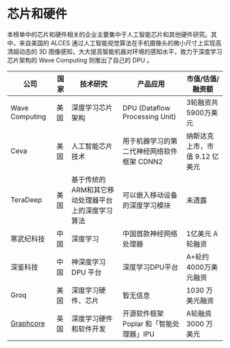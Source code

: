 # 芯片和硬件

本榜单中的芯片和硬件相关的企业主要集中于人工智能芯片和其他硬件研究。其中，来自美国的 ALCES 通过人工智能视觉算法在手机摄像头的微小尺寸上实现高清超动态的 3D 图像感知，大大提高智能机器对环境的感知水平，致力于深度学习芯片架构的 Wave Computing 则推出了自己的 DPU 。


公司|国家|技术研究|产品应用|市值/估值/融资额
---|---|---|---|---
Wave Computing|美国|深度学习芯片架构|DPU (Dataflow Processing Unit)|3轮融资共5900万美元
Ceva|美国|人工智能芯片技术|用于机器学习的第二代神经网络软件框架 CDNN2|纳斯达克上市，市值 9.12 亿美元
TeraDeep|美国|基于传统的ARM和其它移动处理器平台上的深度学习算法|可以嵌入移动设备的深度学习模块|未透露
寒武纪科技|中国|深度学习|中国首款神经网络处理器|1亿美元 A 轮融资
深鉴科技|中国|神深度学习 DPU 平台|深度学习DPU平台|A+轮约4000万美元融资
Groq|美国|深度学习硬件、芯片|暂无信息|1030 万美元融资
[Graphcore](https://www.graphcore.ai/)|英国|深度学习硬件和软件开发|开源软件框架 Poplar 和「智能处理器」IPU|A轮融资 3000 万美元
